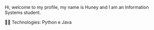 <p align="left"> 
 Hi, welcome to my profile, my name is Huney and I am an Information Systems student.
</p>

<p align="left">
  👨‍💻 Technologies: Python e Java
</p>

<!--START_SECTION:waka--><!--END_SECTION:waka-->

